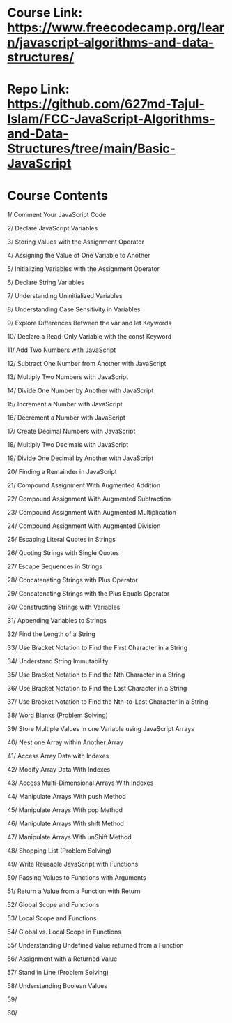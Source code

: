 # Course Link: https://www.freecodecamp.org/learn/javascript-algorithms-and-data-structures/

# Repo Link: https://github.com/627md-Tajul-Islam/FCC-JavaScript-Algorithms-and-Data-Structures/tree/main/Basic-JavaScript

# Course Contents
1/ Comment Your JavaScript Code

2/ Declare JavaScript Variables

3/ Storing Values with the Assignment Operator

4/ Assigning the Value of One Variable to Another

5/ Initializing Variables with the Assignment Operator

6/ Declare String Variables

7/ Understanding Uninitialized Variables

8/ Understanding Case Sensitivity in Variables

9/ Explore Differences Between the var and let Keywords

10/ Declare a Read-Only Variable with the const Keyword

11/ Add Two Numbers with JavaScript

12/ Subtract One Number from Another with JavaScript

13/ Multiply Two Numbers with JavaScript

14/ Divide One Number by Another with JavaScript

15/ Increment a Number with JavaScript

16/ Decrement a Number with JavaScript

17/ Create Decimal Numbers with JavaScript

18/ Multiply Two Decimals with JavaScript

19/ Divide One Decimal by Another with JavaScript

20/ Finding a Remainder in JavaScript

21/ Compound Assignment With Augmented Addition

22/ Compound Assignment With Augmented Subtraction

23/ Compound Assignment With Augmented Multiplication

24/ Compound Assignment With Augmented Division

25/ Escaping Literal Quotes in Strings

26/ Quoting Strings with Single Quotes

27/ Escape Sequences in Strings

28/ Concatenating Strings with Plus Operator

29/ Concatenating Strings with the Plus Equals Operator

30/ Constructing Strings with Variables

31/ Appending Variables to Strings

32/ Find the Length of a String

33/ Use Bracket Notation to Find the First Character in a String

34/ Understand String Immutability

35/ Use Bracket Notation to Find the Nth Character in a String

36/ Use Bracket Notation to Find the Last Character in a String

37/ Use Bracket Notation to Find the Nth-to-Last Character in a String

38/ Word Blanks (Problem Solving)

39/ Store Multiple Values in one Variable using JavaScript Arrays

40/ Nest one Array within Another Array

41/ Access Array Data with Indexes

42/ Modify Array Data With Indexes

43/ Access Multi-Dimensional Arrays With Indexes

44/ Manipulate Arrays With push Method

45/ Manipulate Arrays With pop Method

46/ Manipulate Arrays With shift Method

47/ Manipulate Arrays With unShift Method

48/ Shopping List (Problem Solving)

49/ Write Reusable JavaScript with Functions

50/ Passing Values to Functions with Arguments

51/ Return a Value from a Function with Return

52/ Global Scope and Functions

53/ Local Scope and Functions

54/ Global vs. Local Scope in Functions

55/ Understanding Undefined Value returned from a Function

56/ Assignment with a Returned Value

57/ Stand in Line (Problem Solving)

58/ Understanding Boolean Values

59/

60/ 